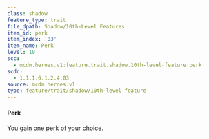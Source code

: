 ```yaml
---
class: shadow
feature_type: trait
file_dpath: Shadow/10th-Level Features
item_id: perk
item_index: '03'
item_name: Perk
level: 10
scc:
  - mcdm.heroes.v1:feature.trait.shadow.10th-level-feature:perk
scdc:
  - 1.1.1:6.1.2.4:03
source: mcdm.heroes.v1
type: feature/trait/shadow/10th-level-feature
---
```


#### Perk

You gain one perk of your choice.
